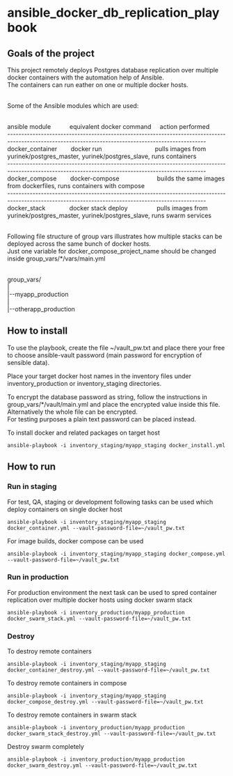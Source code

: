 # ansible_docker_db_replication_playbook

## Goals of the project

This project remotely deploys Postgres database replication over multiple docker containers with the automation help of Ansible. <br>
The containers can run eather on one or multiple docker hosts. <br> <br>

Some of the Ansible modules which are used: <br> <br>



ansible module   &nbsp;&nbsp;&nbsp;&nbsp;&nbsp;&nbsp;&nbsp;&nbsp;&nbsp; equivalent docker command   &nbsp;&nbsp;&nbsp; action performed <br>
----------------------------------------------------------------------------------------------------------------------------------------------------- <br>
docker_container  &nbsp;&nbsp;&nbsp;&nbsp;&nbsp;&nbsp;                      docker run    &nbsp;&nbsp;&nbsp;&nbsp;&nbsp;&nbsp;&nbsp;&nbsp;&nbsp;&nbsp;&nbsp;&nbsp;&nbsp;&nbsp;&nbsp;&nbsp;&nbsp;&nbsp;&nbsp;&nbsp;&nbsp;&nbsp;&nbsp;&nbsp;&nbsp;&nbsp;&nbsp;&nbsp;&nbsp;&nbsp;pulls images from yurinek/postgres_master, yurinek/postgres_slave, runs containers <br>
----------------------------------------------------------------------------------------------------------------------------------------------------- <br>
docker_compose  &nbsp;&nbsp;&nbsp;&nbsp;&nbsp;&nbsp;  docker-compose    &nbsp;&nbsp;&nbsp;&nbsp;&nbsp;&nbsp;&nbsp;&nbsp;&nbsp;&nbsp;&nbsp;&nbsp;&nbsp;&nbsp;&nbsp;&nbsp;&nbsp;&nbsp;&nbsp;&nbsp; builds the same images from dockerfiles, runs containers with compose <br>
----------------------------------------------------------------------------------------------------------------------------------------------------- <br>
docker_stack  &nbsp;&nbsp;&nbsp;&nbsp;&nbsp;&nbsp;&nbsp;&nbsp;&nbsp;&nbsp;&nbsp;&nbsp; docker stack deploy  &nbsp;&nbsp;&nbsp;&nbsp;&nbsp;&nbsp;&nbsp;&nbsp;&nbsp;&nbsp;&nbsp;&nbsp;&nbsp;&nbsp;&nbsp; pulls images from yurinek/postgres_master, yurinek/postgres_slave, runs swarm services <br> <br>


Following file structure of group vars illustrates how multiple stacks can be deployed across the same bunch of docker hosts.  <br>
Just one variable for docker_compose_project_name should be changed inside group_vars/*/vars/main.yml <br> <br>

group_vars/ <br>
| <br>
|--myapp_production <br>
| <br>
|--otherapp_production <br>


## How to install

To use the playbook, create the file ~/vault_pw.txt and place there your free to choose ansible-vault password (main password for encryption of sensible data). <br>

Place your target docker host names in the inventory files under inventory_production or inventory_staging directories. <br>

To encrypt the database password as string, follow the instructions in group_vars/*/vault/main.yml and place the encrypted value inside this file.  <br>
Alternatively the whole file can be encrypted. <br>
For testing purposes a plain text password can be placed instead. <br>

To install docker and related packages on target host
```hcl
ansible-playbook -i inventory_staging/myapp_staging docker_install.yml
```

## How to run

### Run in staging

For test, QA, staging or development following tasks can be used which deploy containers on single docker host
```hcl
ansible-playbook -i inventory_staging/myapp_staging docker_container.yml --vault-password-file=~/vault_pw.txt
```

For image builds, docker compose can be used
```hcl
ansible-playbook -i inventory_staging/myapp_staging docker_compose.yml --vault-password-file=~/vault_pw.txt
```

### Run in production

For production environment the next task can be used to spred container replication over multiple docker hosts using docker swarm stack
```hcl
ansible-playbook -i inventory_production/myapp_production docker_swarm_stack.yml --vault-password-file=~/vault_pw.txt
```

### Destroy

To destroy remote containers
```hcl
ansible-playbook -i inventory_staging/myapp_staging docker_container_destroy.yml --vault-password-file=~/vault_pw.txt
```

To destroy remote containers in compose 
```hcl
ansible-playbook -i inventory_staging/myapp_staging docker_compose_destroy.yml --vault-password-file=~/vault_pw.txt
```

To destroy remote containers in swarm stack
```hcl
ansible-playbook -i inventory_production/myapp_production docker_swarm_stack_destroy.yml --vault-password-file=~/vault_pw.txt
```

Destroy swarm completely
```hcl
ansible-playbook -i inventory_production/myapp_production docker_swarm_destroy.yml --vault-password-file=~/vault_pw.txt
```
